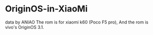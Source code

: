 # OriginOS-in-XiaoMi
data by ANIAO
The rom is for xiaomi k60 (Poco F5 pro), And the rom is vivo's OriginOS 3.1.
